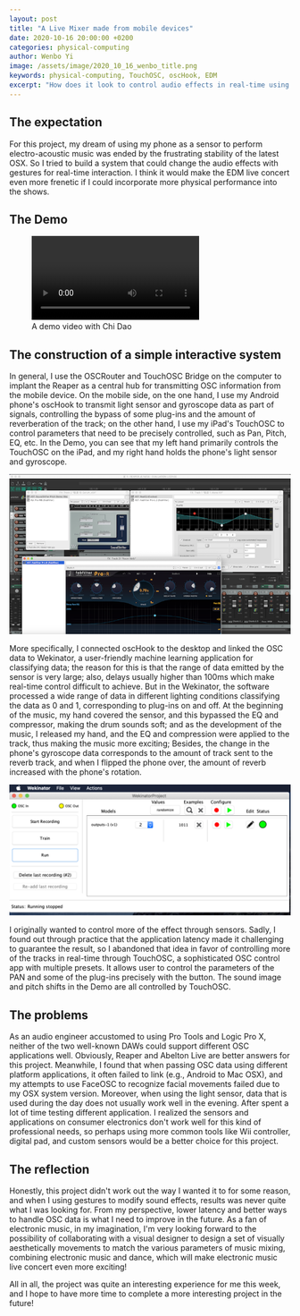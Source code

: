 ```yaml
---
layout: post
title: "A Live Mixer made from mobile devices"
date: 2020-10-16 20:00:00 +0200
categories: physical-computing
author: Wenbo Yi
image: /assets/image/2020_10_16_wenbo_title.png
keywords: physical-computing, TouchOSC, oscHook, EDM
excerpt: "How does it look to control audio effects in real-time using gestures?"
---
```


## The expectation

For this project, my dream of using my phone as a sensor to perform electro-acoustic music was ended by the frustrating stability of the latest OSX. So I tried to build a system that could change the audio effects with gestures for real-time interaction. I think it would make the EDM live concert even more frenetic if I could incorporate more physical performance into the shows.

## The Demo
<figure style="float: none">
  <video width="auto" controls>
    <source src="https://drive.google.com/file/d/1dB5nXqjR_QBLNhzr4kKEGWTg9ejkD44G/view" type='video/mp4'>
    Alternate Text
  </video>
  <figcaption> A demo video with Chi Dao</figcaption>
</figure>

## The construction of a simple interactive system

In general, I use the OSCRouter and TouchOSC Bridge on the computer to implant the Reaper as a central hub for transmitting OSC information from the mobile device. On the mobile side, on the one hand, I use my Android phone's oscHook to transmit light sensor and gyroscope data as part of signals, controlling the bypass of some plug-ins and the amount of reverberation of the track; on the other hand, I use my iPad's TouchOSC to control parameters that need to be precisely controlled, such as Pan, Pitch, EQ, etc. In the Demo, you can see that my left hand primarily controls the TouchOSC on the iPad, and my right hand holds the phone's light sensor and gyroscope.

![Plug-ins on Reaper](/assets/image/2020_10_16_wenbo_reaper.png)

More specifically, I connected oscHook to the desktop and linked the OSC data to Wekinator, a user-friendly machine learning application for classifying data; the reason for this is that the range of data emitted by the sensor is very large; also, delays usually higher than 100ms which make real-time control difficult to achieve. But in the Wekinator, the software processed a wide range of data in different lighting conditions classifying the data as 0 and 1, corresponding to plug-ins on and off. At the beginning of the music, my hand covered the sensor, and this bypassed the EQ and compressor, making the drum sounds soft; and as the development of the music, I released my hand, and the EQ and compression were applied to the track, thus making the music more exciting; Besides, the change in the phone's gyroscope data corresponds to the amount of track sent to the reverb track, and when I flipped the phone over, the amount of reverb increased with the phone's rotation.

![Wekinator](/assets/image/2020_10_16_wenbo_wekinator.png)

I originally wanted to control more of the effect through sensors. Sadly, I found out through practice that the application latency made it challenging to guarantee the result, so I abandoned that idea in favor of controlling more of the tracks in real-time through TouchOSC, a sophisticated OSC control app with multiple presets. It allows user to control the parameters of the PAN and some of the plug-ins precisely with the button. The sound image and pitch shifts in the Demo are all controlled by TouchOSC.

## The problems

As an audio engineer accustomed to using Pro Tools and Logic Pro X, neither of the two well-known DAWs could support different OSC applications well. Obviously, Reaper and Abelton Live are better answers for this project. Meanwhile, I found that when passing OSC data using different platform applications, it often failed to link (e.g., Android to Mac OSX), and my attempts to use FaceOSC to recognize facial movements failed due to my OSX system version. Moreover, when using the light sensor, data that is used during the day does not usually work well in the evening. After spent a lot of time testing different application. I realized the sensors and applications on consumer electronics don't work well for this kind of professional needs, so perhaps using more common tools like Wii controller, digital pad, and custom sensors would be a better choice for this project.

## The reflection

Honestly, this project didn't work out the way I wanted it to for some reason, and when I using gestures to modify sound effects, results was never quite what I was looking for. From my perspective, lower latency and better ways to handle OSC data is what I need to improve in the future. As a fan of electronic music, in my imagination, I'm very looking forward to the possibility of collaborating with a visual designer to design a set of visually aesthetically movements to match the various parameters of music mixing, combining electronic music and dance, which will make electronic music live concert even more exciting!

All in all, the project was quite an interesting experience for me this week, and I hope to have more time to complete a more interesting project in the future!
